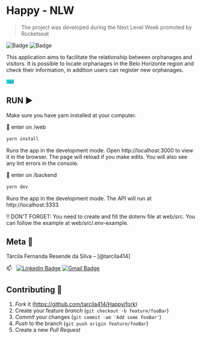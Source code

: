 # Happy - NLW

> The project was developed during the Next Level Week promoted by Rocketseat

![Badge](https://img.shields.io/static/v1?label=yarn&message=1.22.5&color=blue&style=for-the-badge&logo=YARN) ![Badge](https://img.shields.io/static/v1?label=react&message=framework&color=9cf&style=for-the-badge&logo=REACT)

This application aims to facilitate the relationship between orphanages and visitors. It is possible to locate orphanages in the Belo Horizonte region and check their information, in addition users can register new orphanages.

<img src="./readmeImg/principal-page.png" style="width:20px">

## RUN :arrow_forward:

Make sure you have yarn installed at your computer.

:small_orange_diamond: enter on /web

```sh
yarn install
```

Runs the app in the development mode.
Open http://localhost:3000 to view it in the browser.
The page will reload if you make edits.
You will also see any lint errors in the console.

:small_orange_diamond: enter on /backend

```sh
yarn dev
```

Runs the app in the development mode.
The API will run at http://localhost:3333.

:bangbang: DON'T FORGET: You need to create and fill the dotenv file at web/src. You can follow the
example at web/src/.env-example.

## Meta :raising_hand:

Tárcila Fernanda Resende da Silva – [@tarcila414]

:mailbox: &nbsp; [![Linkedin Badge](https://img.shields.io/badge/-TárcilaSilva-blue?style=flat-square&logo=Linkedin&logoColor=white&link=https:https://www.linkedin.com/in/t%C3%A1rcila-silva-6756101a5/)](https://www.linkedin.com/in/t%C3%A1rcila-silva-6756101a5/) [![Gmail Badge](https://img.shields.io/badge/-tarcila086@@gmail.com-c14438?style=flat-square&logo=Gmail&logoColor=white&link=mailto:tarcila086@gmail.com)](mailto:tarcila086@gmail.com)

## Contributing :triangular_flag_on_post:

1. _Fork_ it (<https://github.com/tarcila414/Happy/fork>)
2. Create your feature _branch_ (`git checkout -b feature/fooBar`)
3. _Commit_ your changes (`git commit -am 'Add some fooBar'`)
4. _Push_ to the branch (`git push origin feature/fooBar`)
5. Create a new _Pull Request_
